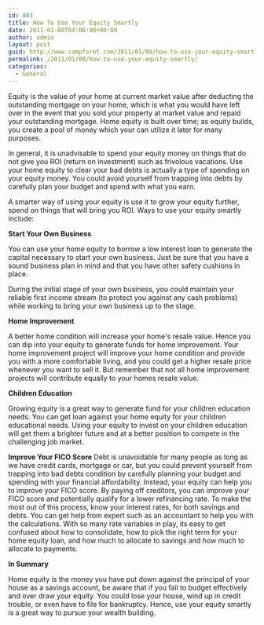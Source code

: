 ```yaml
---
id: 803
title: How To Use Your Equity Smartly
date: 2011-01-08T04:06:00+00:00
author: admin
layout: post
guid: http://www.campforet.com/2011/01/08/how-to-use-your-equity-smartly/
permalink: /2011/01/08/how-to-use-your-equity-smartly/
categories:
  - General
---
```

Equity is the value of your home at current market value after deducting the outstanding mortgage on your home, which is what you would have left over in the event that you sold your property at market value and repaid your outstanding mortgage. Home equity is built over time; as equity builds, you create a pool of money which your can utilize it later for many purposes. 

In general, it is unadvisable to spend your equity money on things that do not give you ROI (return on investment) such as frivolous vacations. Use your home equity to clear your bad debts is actually a type of spending on your equity money. You could avoid yourself from trapping into debts by carefully plan your budget and spend with what you earn. 

A smarter way of using your equity is use it to grow your equity further, spend on things that will bring you ROI. Ways to use your equity smartly include: 

**Start Your Own Business** 

You can use your home equity to borrow a low interest loan to generate the capital necessary to start your own business. Just be sure that you have a sound business plan in mind and that you have other safety cushions in place. 

During the initial stage of your own business, you could maintain your reliable first income stream (to protect you against any cash problems) while working to bring your own business up to the stage. 

**Home Improvement** 

A better home condition will increase your home's resale value. Hence you can dip into your equity to generate funds for home improvement. Your home improvement project will improve your home condition and provide you with a more comfortable living, and you could get a higher resale price whenever you want to sell it. But remember that not all home improvement projects will contribute equally to your homes resale value. 

**Children Education** 

Growing equity is a great way to generate fund for your children education needs. You can get loan against your home equity for your children educational needs. Using your equity to invest on your children education will get them a brighter future and at a better position to compete in the challenging job market. 

**Improve Your FICO Score** Debt is unavoidable for many people as long as we have credit cards, mortgage or car, but you could prevent yourself from trapping into bad debts condition by carefully planning your budget and spending with your financial affordability. Instead, your equity can help you to improve your FICO score. By paying off creditors, you can improve your FICO score and potentially qualify for a lower refinancing rate. To make the most out of this process, know your interest rates, for both savings and debts. You can get help from expert such as an accountant to help you with the calculations. With so many rate variables in play, its easy to get confused about how to consolidate, how to pick the right term for your home equity loan, and how much to allocate to savings and how much to allocate to payments. 

**In Summary** 

Home equity is the money you have put down against the principal of your house as a savings account, be aware that if you fail to budget effectively and over draw your equity. You could lose your house, wind up in credit trouble, or even have to file for bankruptcy. Hence, use your equity smartly is a great way to pursue your wealth building.